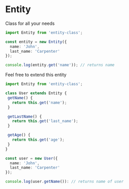 # Entity

 Class for all your needs


 ```typescript
 import Entity from 'entity-class';

 const entity = new Entity({
   name: 'John',
   last_name: 'Carpenter'
 });

 console.log(entity.get('name')); // returns name

 ```

 Feel free to extend this entity

 ```typescript
 import Entity from 'entity-class';

class User extends Entity {
  getName() {
    return this.get('name');
  }

  getLastName() {
    return this.get('last_name');
  }

  getAge() {
    return this.get('age');
  }
}

 const user = new User({
   name: 'John',
   last_name: 'Carpenter'
 });

 console.log(user.getName()): // returns name of user
 ```
